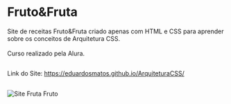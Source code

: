 # Fruto&Fruta
Site de receitas Fruto&Fruta criado apenas com HTML e CSS para aprender sobre os conceitos de Arquitetura CSS.<br>
<br>Curso realizado pela Alura.
##
Link do Site: https://eduardosmatos.github.io/ArquiteturaCSS/
##
![Site Fruta Fruto](https://user-images.githubusercontent.com/27296909/176512069-b14dd569-fb3f-4bfe-8968-da2b22f5bbf8.png)
